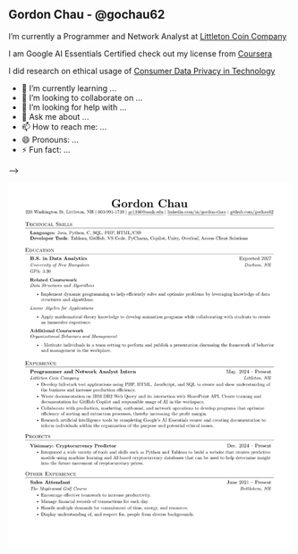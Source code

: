 ## Gordon Chau - @gochau62

I’m currently a Programmer and Network Analyst at [Littleton Coin Company](https://www.littletoncoin.com/shop)

I am Google AI Essentials Certified check out my license from [Coursera](Coursera.pdf)

I did research on ethical usage of [Consumer Data Privacy in Technology](consumer_data_privacy.pdf)

- 🌱 I’m currently learning ...
- 👯 I’m looking to collaborate on ...
- 🤔 I’m looking for help with ...
- 💬 Ask me about ...
- 📫 How to reach me: ...
- 😄 Pronouns: ...
- ⚡ Fun fact: ...

-->

![resume.png](resume.png)
